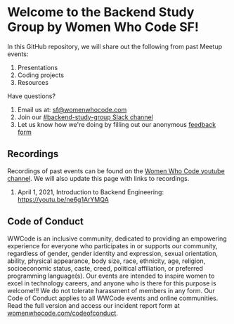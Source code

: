 # Welcome to the Backend Study Group by Women Who Code SF!

In this GitHub repository, we will share out the following from past Meetup events:
1. Presentations
2. Coding projects
3. Resources

Have questions? 
1. Email us at: sf@womenwhocode.com
2. Join our [#backend-study-group Slack channel](https://join.slack.com/t/wwcode/shared_invite/zt-d09eelt3-UyQb93pVtrP78moG54oQGw)
3. Let us know how we're doing by filling out our anonymous [feedback form](https://forms.gle/UrhztqutyE7oAf9Q6)

## Recordings
Recordings of past events can be found on the [Women Who Code youtube channel](https://www.youtube.com/user/WomenWhoCode). We will also update this page with links to recordings.
1. April 1, 2021, Introduction to Backend Engineering: https://youtu.be/ne6g1ArYMQA

## Code of Conduct
WWCode is an inclusive community, dedicated to providing an empowering experience for everyone who participates in or supports our community, regardless of gender, gender identity and expression, sexual orientation, ability, physical appearance, body size, race, ethnicity, age, religion, socioeconomic status, caste, creed, political affiliation, or preferred programming language(s). 
Our events are intended to inspire women to excel in technology careers, and anyone who is there for this purpose is welcome!!! We do not tolerate harassment of members in any form. Our Code of Conduct applies to all WWCode events and online communities. 
Read the full version and access our incident report form at [womenwhocode.com/codeofconduct](womenwhocode.com/codeofconduct).
